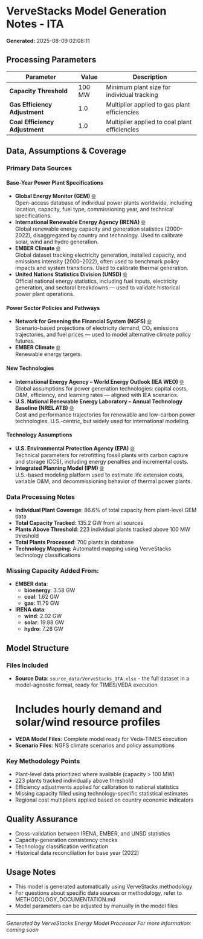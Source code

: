 # VerveStacks Model Generation Notes - ITA

**Generated:** 2025-08-09 02:08:11

## Processing Parameters

| Parameter | Value | Description |
|-----------|-------|-------------|
| **Capacity Threshold** | 100 MW | Minimum plant size for individual tracking |
| **Gas Efficiency Adjustment** | 1.0 | Multiplier applied to gas plant efficiencies |
| **Coal Efficiency Adjustment** | 1.0 | Multiplier applied to coal plant efficiencies |


## Data, Assumptions & Coverage

### Primary Data Sources

#### Base-Year Power Plant Specifications

- **Global Energy Monitor (GEM)** [🌐](https://globalenergymonitor.org)  
  Open-access database of individual power plants worldwide, including location, capacity, fuel type, commissioning year, and technical specifications.
- **International Renewable Energy Agency (IRENA)** [🌐](https://www.irena.org/Statistics)  
  Global renewable energy capacity and generation statistics (2000–2022), disaggregated by country and technology. Used to calibrate solar, wind and hydro generation.
- **EMBER Climate** [🌐](https://ember-climate.org/data/)  
  Global dataset tracking electricity generation, installed capacity, and emissions intensity (2000–2022), often used to benchmark policy impacts and system transitions. Used to calibrate thermal generation.
- **United Nations Statistics Division (UNSD)** [🌐](https://unstats.un.org/unsd/energy/)  
  Official national energy statistics, including fuel inputs, electricity generation, and sectoral breakdowns — used to validate historical power plant operations.

#### Power Sector Policies and Pathways

- **Network for Greening the Financial System (NGFS)** [🌐](https://www.ngfs.net)  
  Scenario-based projections of electricity demand, CO₂ emissions trajectories, and fuel prices — used to model alternative climate policy futures.
- **EMBER Climate** [🌐](https://ember-climate.org)  
  Renewable energy targets.

#### New Technologies

- **International Energy Agency – World Energy Outlook (IEA WEO)** [🌐](https://www.iea.org/reports/world-energy-outlook-2023)  
  Global assumptions for power generation technologies: capital costs, O&M, efficiency, and learning rates — aligned with IEA scenarios.
- **U.S. National Renewable Energy Laboratory – Annual Technology Baseline (NREL ATB)** [🌐](https://atb.nrel.gov/)  
  Cost and performance trajectories for renewable and low-carbon power technologies. U.S.-centric, but widely used for international modeling.

#### Technology Assumptions

- **U.S. Environmental Protection Agency (EPA)** [🌐](https://www.epa.gov)  
  Technical parameters for retrofitting fossil plants with carbon capture and storage (CCS), including energy penalties and incremental costs.
- **Integrated Planning Model (IPM)** [🌐](https://www.epa.gov/power-sector-modeling/overview-ipm-platform)  
  U.S.-based modeling platform used to estimate life extension costs, variable O&M, and decommissioning behavior of thermal power plants.



### Data Processing Notes
- **Individual Plant Coverage**: 86.6% of total capacity from plant-level GEM data
- **Total Capacity Tracked**: 135.2 GW from all sources
- **Plants Above Threshold**: 223 individual plants tracked above 100 MW threshold
- **Total Plants Processed**: 700 plants in database
- **Technology Mapping**: Automated mapping using VerveStacks technology classifications

### Missing Capacity Added From:
- **EMBER data**:
  - **bioenergy**: 3.58 GW
  - **coal**: 1.62 GW
  - **gas**: 11.79 GW
- **IRENA data**:
  - **wind**: 2.02 GW
  - **solar**: 19.88 GW
  - **hydro**: 7.28 GW

## Model Structure

### Files Included
- **Source Data**: `source_data/VerveStacks_ITA.xlsx` - the full dataset in a model-agnostic format, ready for TIMES/VEDA execution
    # Includes hourly demand and solar/wind resource profiles
- **VEDA Model Files**: Complete model ready for Veda-TIMES execution
- **Scenario Files**: NGFS climate scenarios and policy assumptions

### Key Methodology Points
- Plant-level data prioritized where available (capacity > 100 MW)
- 223 plants tracked individually above threshold
- Efficiency adjustments applied for calibration to national statistics
- Missing capacity filled using technology-specific statistical estimates
- Regional cost multipliers applied based on country economic indicators

## Quality Assurance
- Cross-validation between IRENA, EMBER, and UNSD statistics
- Capacity-generation consistency checks
- Technology classification verification
- Historical data reconciliation for base year (2022)

## Usage Notes
- This model is generated automatically using VerveStacks methodology
- For questions about specific data sources or methodology, refer to METHODOLOGY_DOCUMENTATION.md
- Model parameters can be adjusted by manually in the model files

---
*Generated by VerveStacks Energy Model Processor*
*For more information: coming soon*
